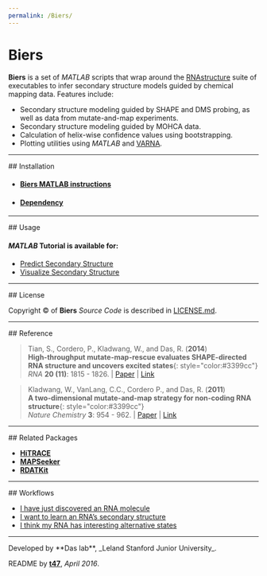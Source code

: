 ```yaml
---
permalink: /Biers/
---
```



# Biers

**Biers** is a set of *MATLAB* scripts that wrap around the [RNAstructure](http://rna.urmc.rochester.edu/RNAstructure.html) suite of executables to infer secondary structure models guided by chemical mapping data. Features include:

- Secondary structure modeling guided by SHAPE and DMS probing, as well as data from mutate-and-map experiments.
- Secondary structure modeling guided by MOHCA data.
- Calculation of helix-wise confidence values using bootstrapping.
- Plotting utilities using *MATLAB* and [VARNA](http://varna.lri.fr/).

<hr/>
## Installation

* #### [Biers MATLAB instructions](install/)
* #### [Dependency](dependency/)

<hr/>
## Usage 

#### *MATLAB* Tutorial is available for: 

* [Predict Secondary Structure](rnastructure/)
* [Visualize Secondary Structure](varna/)

<hr/>
## License

Copyright &copy; of **Biers** _Source Code_ is described in [LICENSE.md](https://github.com/ribokit/Biers/blob/master/LICENSE.md).

<hr/>
## Reference

>Tian, S., Cordero, P., Kladwang, W., and Das, R. (**2014**)<br/>
>**High-throughput mutate-map-rescue evaluates SHAPE-directed RNA structure and uncovers excited states**{: style="color:#3399cc"}<br/>
>*RNA* **20 (11)**: 1815 - 1826. | [Paper](https://daslab.stanford.edu/site_data/pub_pdf/2014_Tian_RNA.pdf) | [Link](http://rnajournal.cshlp.org/content/20/11/1815)

>Kladwang, W., VanLang, C.C., Cordero P., and Das, R. (**2011**)<br/>
>**A two-dimensional mutate-and-map strategy for non-coding RNA structure**{: style="color:#3399cc"}<br/>
>*Nature Chemistry* **3**: 954 - 962. | [Paper](https://daslab.stanford.edu/site_data/pub_pdf/2011_Kladwang_NatChem.pdf) | [Link](http://www.nature.com/nchem/journal/v3/n12/abs/nchem.1176.html)

<hr/>
## Related Packages

* [**HiTRACE**](/HiTRACE/)
* [**MAPSeeker**](/MAPseeker/)
* [**RDATKit**](/RDATKit/)

<hr/>
## Workflows

* [I have just discovered an RNA molecule](/workflows/from_scratch/)
* [I want to learn an RNA’s secondary structure](/workflows/2D_modeling/)
* [I think my RNA has interesting alternative states](/workflows/alternative_states/)

<hr/>
Developed by **Das lab**, _Leland Stanford Junior University_.

README by [**t47**](https://t47.io/), *April 2016*.
